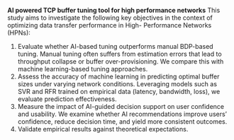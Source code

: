 **AI powered TCP buffer tuning tool for high performance networks**
This study aims to investigate the following key objectives
in the context of optimizing data transfer performance in High-
Performance Networks (HPNs):
1) Evaluate whether AI-based tuning outperforms manual
BDP-based tuning.
Manual tuning often suffers from estimation errors that
lead to throughput collapse or buffer over-provisioning.
We compare this with machine learning-based tuning
approaches.
2) Assess the accuracy of machine learning in predicting
optimal buffer sizes under varying network conditions.
Leveraging models such as SVR and RFR trained on
empirical data (latency, bandwidth, loss), we evaluate
prediction effectiveness.
3) Measure the impact of AI-guided decision support
on user confidence and usability.
We examine whether AI recommendations improve
users’ confidence, reduce decision time, and yield more
consistent outcomes.
4) Validate empirical results against theoretical expectations.
